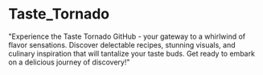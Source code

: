 # Taste_Tornado
"Experience the Taste Tornado GitHub - your gateway to a whirlwind of flavor sensations. Discover delectable recipes, stunning visuals, and culinary inspiration that will tantalize your taste buds. Get ready to embark on a delicious journey of discovery!"
